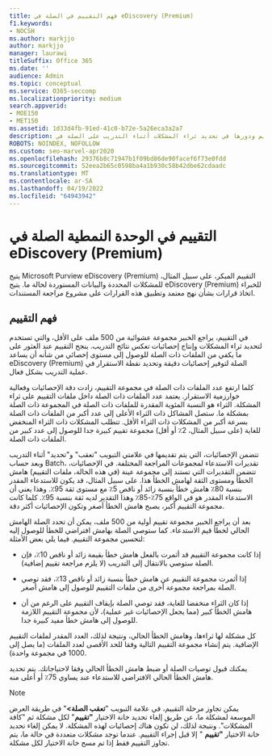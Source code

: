 ```yaml
---
title: فهم التقييم في الصلة في eDiscovery (Premium)
f1.keywords:
- NOCSH
ms.author: markjjo
author: markjjo
manager: laurawi
titleSuffix: Office 365
ms.date: ''
audience: Admin
ms.topic: conceptual
ms.service: O365-seccomp
ms.localizationpriority: medium
search.appverid:
- MOE150
- MET150
ms.assetid: 1d33d4fb-91ed-41c0-b72e-5a26eca3a2a7
description: احصل على نظرة عامة على مرحلة التقييم ودورها في تحديد ثراء المشكلات أثناء التدريب على الصلة في Microsoft Purview eDiscovery (Premium).
ROBOTS: NOINDEX, NOFOLLOW
ms.custom: seo-marvel-apr2020
ms.openlocfilehash: 29376b8c71947b1f09bd86de90facef6f73e0fdd
ms.sourcegitcommit: 52eea2b65c0598ba4a1b930c58b42dbe62cdaadc
ms.translationtype: MT
ms.contentlocale: ar-SA
ms.lasthandoff: 04/19/2022
ms.locfileid: "64943942"
---
```

# <a name="assessment-in-the-relevance-module-in-ediscovery-premium"></a>التقييم في الوحدة النمطية الصلة في eDiscovery (Premium)
  
يتيح Microsoft Purview eDiscovery (Premium) التقييم المبكر، على سبيل المثال، للمشكلات المحددة والبيانات المستوردة لحالة ما. يتيح eDiscovery (Premium) للخبراء اتخاذ قرارات بشأن نهج معتمد وتطبيق هذه القرارات على مشروع مراجعة المستندات.
  
## <a name="understanding-assessment"></a>فهم التقييم

في التقييم، يراجع الخبير مجموعة عشوائية من 500 ملف على الأقل، والتي تستخدم لتحديد ثراء المشكلات وإنتاج إحصائيات تعكس نتائج التدريب. ينجح التقييم عند العثور على ما يكفي من الملفات ذات الصلة للوصول إلى مستوى إحصائي من شأنه أن يساعد eDiscovery (Premium) الصلة لتوفير إحصائيات دقيقة وتحديد نقطة الاستقرار في عملية التدريب بشكل فعال. 
  
كلما ارتفع عدد الملفات ذات الصلة في مجموعة التقييم، زادت دقة الإحصائيات وفعالية خوارزمية الاستقرار. يعتمد عدد الملفات ذات الصلة داخل ملفات التقييم على ثراء المشكلة. الثراء هو النسبة المئوية المقدرة للملفات ذات الصلة في المجموعة ذات الصلة بمشكلة ما. ستصل المشاكل ذات الثراء الأعلى إلى عدد أكبر من الملفات ذات الصلة بسرعة أكبر من المشكلات ذات الثراء الأقل. تتطلب المشكلات ذات الثراء المنخفض للغاية (على سبيل المثال، 2٪ أو أقل) مجموعة تقييم كبيرة جدا للوصول إلى عدد كبير من الملفات ذات الصلة.
  
تتضمن الإحصائيات، التي يتم تقديمها في علامتي التبويب "تعقب" و"تحديد" أثناء التدريب وبعد حساب Batch، تقديرات الاستدعاء لمجموعات المراجعة المختلفة. في الإحصائيات، تتضمن التقديرات التي تستند إلى مجموعة عينة (في هذه الحالة، ملفات التقييم) هامش الخطأ ومستوى الثقة لهامش الخطأ هذا. على سبيل المثال، قد يكون للاستدعاء المقدر بنسبة 80٪ هامش خطأ بنسبة زائد أو ناقص 5٪ مع مستوى ثقة 95٪. وهذا يعني أن الاستدعاء المقدر هو في الواقع 75٪-85٪ وهذا التقدير لديه ثقة بنسبة 95٪. كلما كانت مجموعة التقييم أكبر، يصبح هامش الخطأ أصغر وتكون الإحصائيات أكثر دقة. 
  
بعد أن يراجع الخبير مجموعة تقييم أولية من 500 ملف، يمكن أن تحدد الصلة الهامش الحالي لخطأ قيم الاستدعاء. كما ستوصي الصلة بهامش افتراضي للخطأ للوصول إليه لتحسين مجموعة التقييم. فيما يلي بعض الأمثلة:
  
- إذا كانت مجموعة التقييم قد أثمرت بالفعل هامش خطأ بقيمة زائد أو ناقص 10٪، فإن الصلة ستوصي بالانتقال إلى التدريب (لا يلزم مراجعة تقييم إضافية). 

- إذا أثمرت مجموعة التقييم عن هامش خطأ بنسبة زائد أو ناقص 13٪، فقد توصي الصلة بمراجعة مجموعة أخرى من ملفات التقييم للوصول إلى هامش أصغر. 

- إذا كان الثراء منخفضا للغاية، فقد توصي الصلة بإيقاف التقييم على الرغم من أن هامش الخطأ كبير (مما يجعل الإحصائيات غير عملية)، لأن مجموعة التقييم اللازمة للوصول إلى هامش خطأ مفيد كبيرة جدا.

كل مشكلة لها ثراءها، وهامش الخطأ الحالي، ونتيجة لذلك، العدد المقدر لملفات التقييم الإضافية. يتم إنشاء مجموعة التقييم التالية وفقا للحد الأقصى لعدد الملفات (ما يصل إلى 1000 في مجموعة واحدة).
  
يمكنك قبول توصيات الصلة أو ضبط هامش الخطأ الحالي وفقا لاحتياجاتك. يتم تحديد هامش الخطأ الحالي الافتراضي للاستدعاء عند يساوي 75٪ أو أعلى منه.
  
> [!NOTE]
> يمكن تجاوز مرحلة التقييم، في علامة التبويب "**تعقب الصلة\>**" في طريقة العرض الموسعة لمشكلة ما، عن طريق إلغاء تحديد خانة الاختيار **"تقييم**" لكل مشكلة ثم "كافة المشكلات". ونتيجة لذلك، لن تكون هناك إحصائيات لهذه المشكلة. لا يمكن إلغاء تحديد خانة الاختيار **"تقييم** " إلا قبل إجراء التقييم. عندما توجد مشكلات متعددة في حالة ما، يتم تجاوز التقييم فقط إذا تم مسح خانة الاختيار لكل مشكلة.
